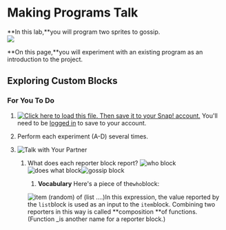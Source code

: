# Making Programs Talk

**In this lab,**you will program two sprites to gossip.  
![](http://bjc.edc.org/bjc-r/img/1-introduction/U1ImageVideoAddendum_img/U1L2-Gossip.gif)

**On this page,**you will experiment with an existing program as an introduction to the project.

## Exploring Custom Blocks

### For You To Do

1. [![](http://bjc.edc.org/bjc-r/img/icons/load-save.png "Click here to load this file. Then save it to your Snap! account.")](http://snap.berkeley.edu/snapsource/snap.html#open:http://bjc.edc.org/bjc-r/prog/1-introduction/U1L2-Gossip.xml) You'll need to be [logged in](http://bjc.edc.org/bjc-r/cur/programming/1-introduction/1-building-an-app/1-creating-a-snap-account.html?topic=nyc_bjc%2F1-intro-loops.topic&course=bjc4nyc.html&novideo&noassignment#login) to save to your account.

1. Perform each experiment \(A-D\) several times.
2. ![](http://bjc.edc.org/bjc-r/img/icons/talk-with-your-partner.png "Talk with Your Partner")

   1. What does each reporter block report? ![](http://bjc.edc.org/bjc-r/img/1-introduction/who.png "who block")![](http://bjc.edc.org/bjc-r/img/1-introduction/does-what.png "does what block")![](http://bjc.edc.org/bjc-r/img/1-introduction/gossip.png "gossip block")  
      1. **Vocabulary** Here's a piece of the`who`block:

      ![](http://bjc.edc.org/bjc-r/img/1-introduction/composition.png "item \(random\) of \(list ....\)")In this expression, the value reported by the `list`block is used as an input to the `item`block. Combining two reporters in this way is called **composition **of functions. \(Function \_is another name for a reporter block.\)



